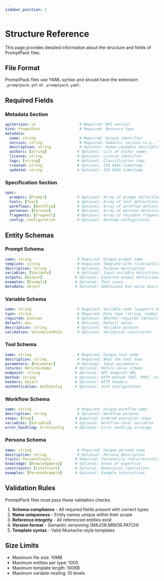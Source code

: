 ```yaml
---
sidebar_position: 2
---
```


# Structure Reference

This page provides detailed information about the structure and fields of PromptPack files.

## File Format

PromptPack files use YAML syntax and should have the extension `.promptpack.yml` or `.promptpack.yaml`.

## Required Fields

### Metadata Section

```yaml
apiVersion: v1                    # Required: API version
kind: PromptPack                  # Required: Resource type  
metadata:
  name: string                    # Required: Unique identifier
  version: string                 # Required: Semantic version (e.g., "1.2.3")
  description: string             # Optional: Human-readable description
  authors: [string]              # Optional: List of author names
  license: string                # Optional: License identifier
  tags: [string]                 # Optional: Classification tags
  created: string                # Optional: ISO 8601 timestamp
  updated: string                # Optional: ISO 8601 timestamp
```

### Specification Section

```yaml
spec:
  prompts: [Prompt]              # Optional: Array of prompt definitions
  tools: [Tool]                  # Optional: Array of tool definitions
  workflows: [Workflow]          # Optional: Array of workflow definitions  
  personas: [Persona]            # Optional: Array of persona definitions
  fragments: [Fragment]          # Optional: Array of reusable fragments
  config: Configuration          # Optional: Runtime configuration
```

## Entity Schemas

### Prompt Schema

```yaml
name: string                     # Required: Unique prompt name
template: string                 # Required: Template with {{variable}} placeholders
description: string              # Optional: Purpose description
variables: [Variable]            # Optional: Input variable definitions
outputs: [Output]               # Optional: Expected output definitions  
examples: [Example]             # Optional: Test cases
metadata: object                # Optional: Additional key-value pairs
```

### Variable Schema

```yaml
name: string                     # Required: Variable name (supports dot notation)
type: string                     # Required: Data type (string, number, boolean, array, object)
required: boolean                # Optional: Whether required (default: false)
default: any                     # Optional: Default value
description: string              # Optional: Variable purpose
validation: ValidationRule       # Optional: Validation constraints
```

### Tool Schema

```yaml
name: string                     # Required: Unique tool name
description: string              # Required: What the tool does
parameters: [Parameter]          # Optional: Input parameters
returns: ReturnSchema           # Optional: Return value schema
endpoint: string                # Optional: API endpoint URL
method: string                  # Optional: HTTP method (GET, POST, etc.)
headers: object                 # Optional: HTTP headers
authentication: AuthConfig      # Optional: Auth configuration
```

### Workflow Schema

```yaml
name: string                     # Required: Unique workflow name
description: string              # Optional: Workflow purpose
steps: [Step]                   # Required: Ordered execution steps
variables: [Variable]           # Optional: Workflow-level variables
error_handling: ErrorConfig     # Optional: Error handling strategy
```

### Persona Schema

```yaml
name: string                     # Required: Unique persona name
description: string              # Optional: Persona description
traits: PersonaTraits           # Required: Personality characteristics
knowledge: [KnowledgeArea]      # Optional: Areas of expertise
constraints: [Constraint]       # Optional: Behavioral limitations
examples: [PersonaExample]      # Optional: Example interactions
```

## Validation Rules

PromptPack files must pass these validation checks:

1. **Schema compliance** - All required fields present with correct types
2. **Name uniqueness** - Entity names unique within their scope  
3. **Reference integrity** - All referenced entities exist
4. **Version format** - Semantic versioning (MAJOR.MINOR.PATCH)
5. **Template syntax** - Valid Mustache-style templates

## Size Limits

- Maximum file size: 10MB
- Maximum entities per type: 1000
- Maximum template length: 100KB
- Maximum variable nesting: 10 levels